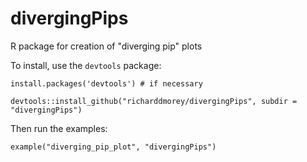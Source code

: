 # divergingPips
R package for creation of "diverging pip" plots


To install, use the `devtools` package:
    
    install.packages('devtools') # if necessary
     
    devtools::install_github("richarddmorey/divergingPips", subdir = "divergingPips")

Then run the examples:
    
    example("diverging_pip_plot", "divergingPips")

